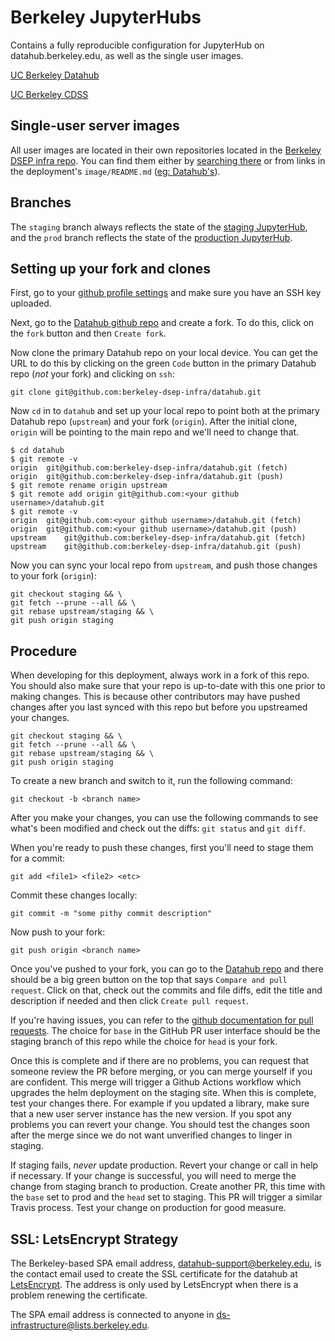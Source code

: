 # Berkeley JupyterHubs 

Contains a fully reproducible configuration for JupyterHub on datahub.berkeley.edu,
as well as the single user images.

[UC Berkeley Datahub](https://cdss.berkeley.edu/data)

[UC Berkeley CDSS](https://cdss.berkeley.edu)

## Single-user server images
All user images are located in their own repositories located in the
[Berkeley DSEP infra repo](https://github.com/berkeley-dsep-infra).  You can
find them either by [searching there](https://github.com/orgs/berkeley-dsep-infra/repositories?language=&q=image&sort=&type=all)
or from links in the deployment's `image/README.md`
([eg: Datahub's](https://github.com/berkeley-dsep-infra/datahub/tree/staging/deployments/datahub/image)).

## Branches

The `staging` branch always reflects the state of the [staging JupyterHub](http://staging.datahub.berkeley.edu),
and the `prod` branch reflects the state of the [production JupyterHub](http://datahub.berkeley.edu).

## Setting up your fork and clones
First, go to your [github profile settings](https://github.com/settings/keys)
and make sure you have an SSH key uploaded.

Next, go to the [Datahub github repo](https://github.com/berkeley-dsep-infra/datahub/)
and create a fork.  To do this, click on the `fork` button and then `Create fork`.

Now clone the primary Datahub repo on your local device.  You can get the URL to do
this by clicking on the green `Code` button in the primary Datahub repo (*not* your fork)
and clicking on `ssh`:
```
git clone git@github.com:berkeley-dsep-infra/datahub.git
```

Now `cd` in to `datahub` and set up your local repo to point both at the primary
Datahub repo (`upstream`) and your fork (`origin`).  After the initial clone,
`origin` will be pointing to the main repo and we'll need to change that.
```
$ cd datahub
$ git remote -v
origin	git@github.com:berkeley-dsep-infra/datahub.git (fetch)
origin	git@github.com:berkeley-dsep-infra/datahub.git (push)
$ git remote rename origin upstream
$ git remote add origin git@github.com:<your github username>/datahub.git
$ git remote -v
origin	git@github.com:<your github username>/datahub.git (fetch)
origin	git@github.com:<your github username>/datahub.git (push)
upstream	git@github.com:berkeley-dsep-infra/datahub.git (fetch)
upstream	git@github.com:berkeley-dsep-infra/datahub.git (push)
```

Now you can sync your local repo from `upstream`, and push those changes to your
fork (`origin`):
```
git checkout staging && \
git fetch --prune --all && \
git rebase upstream/staging && \
git push origin staging
```


## Procedure

When developing for this deployment, always work in a fork of this repo.
You should also make sure that your repo is up-to-date with this one prior
to making changes. This is because other contributors may have pushed changes
after you last synced with this repo but before you upstreamed your changes.

```
git checkout staging && \
git fetch --prune --all && \
git rebase upstream/staging && \
git push origin staging
```

To create a new branch and switch to it, run the following command:
```
git checkout -b <branch name>
```

After you make your changes, you can use the following commands to see
what's been modified and check out the diffs:  `git status` and `git diff`.


When you're ready to push these changes, first you'll need to stage them for a
commit:
```
git add <file1> <file2> <etc>
```

Commit these changes locally:
```
git commit -m "some pithy commit description"
```

Now push to your fork:
```
git push origin <branch name>
```

Once you've pushed to your fork, you can go to the
[Datahub repo](https://github.com/berkeley-dsep-infra/datahub) and there
should be a big green button on the top that says `Compare and pull request`.
Click on that, check out the commits and file diffs, edit the title and
description if needed and then click `Create pull request`.

If you're having issues, you can refer to the [github documentation for pull
requests](https://help.github.com/articles/about-pull-requests/).
The choice for `base` in the GitHub PR user interface should be the staging
branch of this repo while the choice for `head` is your fork.

Once this is complete and if there are no problems, you can request that
someone review the PR before merging, or you can merge yourself if you are
confident. This merge will trigger a Github Actions workflow which upgrades the
helm deployment on the staging site. When this is complete, test your
changes there. For example if you updated a library, make sure that a new
user server instance has the new version. If you spot any problems you can
revert your change. You should test the changes soon after the merge since
we do not want unverified changes to linger in staging.

If staging fails, *never* update production. Revert your change or
call in help if necessary. If your change is successful, you will need
to merge the change from staging branch to production. Create another PR,
this time with the `base` set to prod and the `head` set to staging. This
PR will trigger a similar Travis process. Test your change on production
for good measure.

## SSL: LetsEncrypt Strategy
The Berkeley-based SPA email address, datahub-support@berkeley.edu, is the
contact email used to create the SSL certificate for the datahub at
[LetsEncrypt](https://letsencrypt.org/). The address is only used by LetsEncrypt
when there is a problem renewing the certificate.

The SPA email address is connected to anyone in ds-infrastructure@lists.berkeley.edu.
